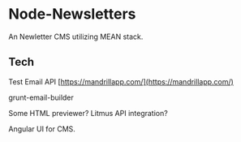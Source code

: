 Node-Newsletters
================

An Newletter CMS utilizing MEAN stack.

## Tech

Test Email API [https://mandrillapp.com/](https://mandrillapp.com/)

grunt-email-builder

Some HTML previewer? Litmus API integration?

Angular UI for CMS.